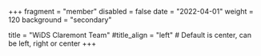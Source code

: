 +++
fragment = "member"
disabled = false
date = "2022-04-01"
weight = 120
background = "secondary"

title = "WiDS Claremont Team"
#title_align = "left" # Default is center, can be left, right or center
+++
